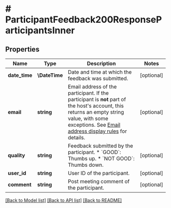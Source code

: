 # # ParticipantFeedback200ResponseParticipantsInner

## Properties

Name | Type | Description | Notes
------------ | ------------- | ------------- | -------------
**date_time** | **\DateTime** | Date and time at which the feedback was submitted. | [optional]
**email** | **string** | Email address of the participant. If the participant is **not** part of the host&#39;s account, this returns an empty string value, with some exceptions. See [Email address display rules](https://marketplace.zoom.us/docs/api-reference/using-zoom-apis#email-address) for details. | [optional]
**quality** | **string** | Feedback submitted by the participant.   * &#x60;GOOD&#x60;: Thumbs up. * &#x60;NOT GOOD&#x60;: Thumbs down. | [optional]
**user_id** | **string** | User ID of the participant. | [optional]
**comment** | **string** | Post meeting comment of the participant. | [optional]

[[Back to Model list]](../../README.md#models) [[Back to API list]](../../README.md#endpoints) [[Back to README]](../../README.md)
